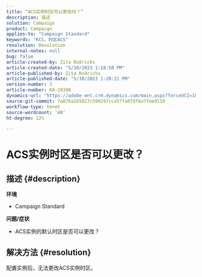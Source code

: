 ```yaml
---
title: “ACS实例时区可以更改吗？”
description: 描述
solution: Campaign
product: Campaign
applies-to: "Campaign Standard"
keywords: "KCS，时区ACS"
resolution: Resolution
internal-notes: null
bug: false
article-created-by: Zita Rodricks
article-created-date: "5/30/2023 1:18:58 PM"
article-published-by: Zita Rodricks
article-published-date: "5/30/2023 1:20:21 PM"
version-number: 3
article-number: KA-19390
dynamics-url: "https://adobe-ent.crm.dynamics.com/main.aspx?forceUCI=1&pagetype=entityrecord&etn=knowledgearticle&id=c0516288-ecfe-ed11-8f6e-6045bd0063aa"
source-git-commit: 7a876a165027c590297cca57fa079f8a7fee9119
workflow-type: tm+mt
source-wordcount: '48'
ht-degree: 12%

---
```


# ACS实例时区是否可以更改？

## 描述 {#description}

<b>环境</b>
- Campaign Standard



<b>问题/症状</b>
- ACS实例的默认时区是否可以更改？



## 解决方法 {#resolution}


配置实例后，无法更改ACS实例时区。
